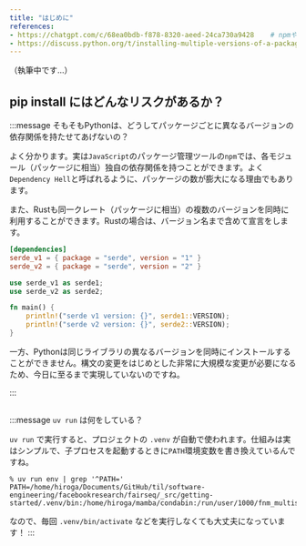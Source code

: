 ```yaml
---
title: "はじめに"
references:
- https://chatgpt.com/c/68ea0bdb-f878-8320-aeed-24ca730a9428    # npmやRustについて
- https://discuss.python.org/t/installing-multiple-versions-of-a-package/4862
---
```


（執筆中です...）

## pip install にはどんなリスクがあるか？


:::message
そもそもPythonは、どうしてパッケージごとに異なるバージョンの依存関係を持たせてあげないの？

よく分かります。実は`JavaScript`のパッケージ管理ツールの`npm`では、各モジュール（パッケージに相当）独自の依存関係を持つことができます。よく`Dependency Hell`と呼ばれるように、パッケージの数が膨大になる理由でもあります。

また、Rustも同一クレート（パッケージに相当）の複数のバージョンを同時に利用することができます。Rustの場合は、バージョン名まで含めて宣言をします。

```toml
[dependencies]
serde_v1 = { package = "serde", version = "1" }
serde_v2 = { package = "serde", version = "2" }
```

```rs
use serde_v1 as serde1;
use serde_v2 as serde2;

fn main() {
    println!("serde v1 version: {}", serde1::VERSION);
    println!("serde v2 version: {}", serde2::VERSION);
}
```

一方、Pythonは同じライブラリの異なるバージョンを同時にインストールすることができません。構文の変更をはじめとした非常に大規模な変更が必要になるため、今日に至るまで実現していないのですね。

:::


## 


:::message
`uv run` は何をしている？

`uv run` で実行すると、プロジェクトの `.venv` が自動で使われます。仕組みは実はシンプルで、子プロセスを起動するときに`PATH`環境変数を書き換えているんですね。

```console
% uv run env | grep '^PATH='
PATH=/home/hiroga/Documents/GitHub/til/software-engineering/facebookresearch/fairseq/_src/getting-started/.venv/bin:/home/hiroga/mamba/condabin:/run/user/1000/fnm_multishells/86039_1760254392293/bin:/home/linuxbrew/.linuxbrew/opt/rustup/bin:/usr/lib/wsl/lib:/usr/local/cuda/bin:/home/linuxbrew/.linuxbrew/bin:/home/linuxbrew/.linuxbrew/sbin:/usr/local/sbin:/usr/local/bin:/usr/sbin:/usr/bin:/sbin:/bin:/usr/games:/usr/local/games:/snap/bin
```

なので、毎回 `.venv/bin/activate` などを実行しなくても大丈夫になっています！
:::
